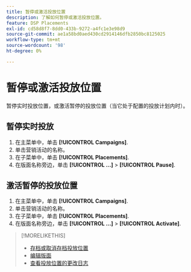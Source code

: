```yaml
---
title: 暂停或激活投放位置
description: 了解如何暂停或激活投放位置。
feature: DSP Placements
exl-id: cd58d8f7-8dd0-433b-9272-a4fc1e3e98d9
source-git-commit: ae1a58bd0aed430cd2914146dfb2850bc8125025
workflow-type: tm+mt
source-wordcount: '98'
ht-degree: 0%

---
```


# 暂停或激活投放位置

暂停实时投放位置，或激活暂停的投放位置（当它处于配置的投放计划内时）。

## 暂停实时投放

1. 在主菜单中，单击 **[!UICONTROL Campaigns]**.
1. 单击营销活动的名称。
1. 在子菜单中，单击 **[!UICONTROL Placements]**.
1. 在版面名称旁边，单击  **[!UICONTROL ...]** > **[!UICONTROL Pause]**.

## 激活暂停的投放位置

1. 在主菜单中，单击 **[!UICONTROL Campaigns]**.
1. 单击营销活动的名称。
1. 在子菜单中，单击 **[!UICONTROL Placements]**.
1. 在版面名称旁边，单击  **[!UICONTROL ...]** > **[!UICONTROL Activate]**.

>[!MORELIKETHIS]
>
>* [存档或取消存档投放位置](placement-archive-unarchive.md)
>* [编辑版面](placement-edit.md)
>* [查看投放位置的更改日志](placement-change-log.md)
